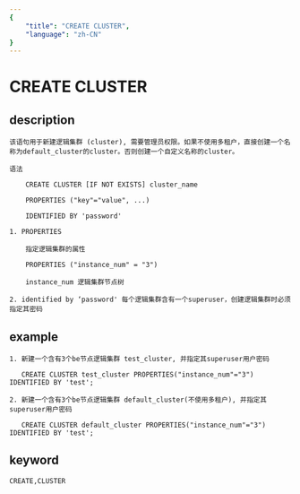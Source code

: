 ```yaml
---
{
    "title": "CREATE CLUSTER",
    "language": "zh-CN"
}
---
```


<!-- 
Licensed to the Apache Software Foundation (ASF) under one
or more contributor license agreements.  See the NOTICE file
distributed with this work for additional information
regarding copyright ownership.  The ASF licenses this file
to you under the Apache License, Version 2.0 (the
"License"); you may not use this file except in compliance
with the License.  You may obtain a copy of the License at

  http://www.apache.org/licenses/LICENSE-2.0

Unless required by applicable law or agreed to in writing,
software distributed under the License is distributed on an
"AS IS" BASIS, WITHOUT WARRANTIES OR CONDITIONS OF ANY
KIND, either express or implied.  See the License for the
specific language governing permissions and limitations
under the License.
-->

# CREATE CLUSTER

## description

    该语句用于新建逻辑集群 (cluster), 需要管理员权限。如果不使用多租户，直接创建一个名称为default_cluster的cluster。否则创建一个自定义名称的cluster。

    语法

        CREATE CLUSTER [IF NOT EXISTS] cluster_name

        PROPERTIES ("key"="value", ...)
        
        IDENTIFIED BY 'password'
        
    1. PROPERTIES

        指定逻辑集群的属性

        PROPERTIES ("instance_num" = "3")

        instance_num 逻辑集群节点树

    2. identified by ‘password' 每个逻辑集群含有一个superuser，创建逻辑集群时必须指定其密码

## example

    1. 新建一个含有3个be节点逻辑集群 test_cluster, 并指定其superuser用户密码

       CREATE CLUSTER test_cluster PROPERTIES("instance_num"="3") IDENTIFIED BY 'test';

    2. 新建一个含有3个be节点逻辑集群 default_cluster(不使用多租户), 并指定其superuser用户密码

       CREATE CLUSTER default_cluster PROPERTIES("instance_num"="3") IDENTIFIED BY 'test';
  
## keyword

    CREATE,CLUSTER
